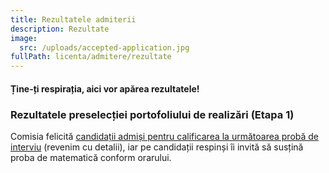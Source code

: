 ```yaml
---
title: Rezultatele admiterii
description: Rezultate
image:
  src: /uploads/accepted-application.jpg
fullPath: licenta/admitere/rezultate
---
```

#### Ține-ți respirația, aici vor apărea rezultatele!


### Rezultatele preselecției portofoliului de realizări (Etapa 1)

Comisia felicită [candidații admiși pentru calificarea la următoarea probă de interviu](/uploads/portofoliu-etapa-1.pdf) (revenim cu detalii), iar pe candidații respinși îi invită să susțină proba de matematică conform orarului.

